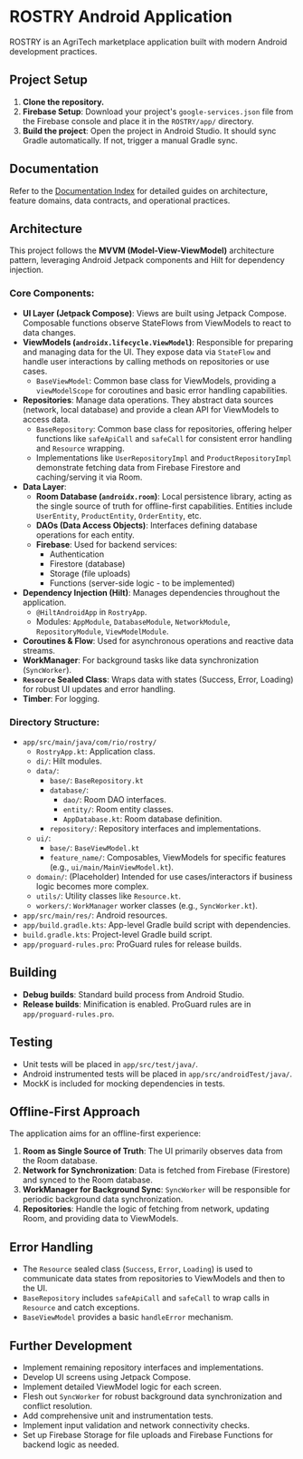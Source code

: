# ROSTRY Android Application

ROSTRY is an AgriTech marketplace application built with modern Android development practices.

## Project Setup

1.  **Clone the repository.**
2.  **Firebase Setup**: Download your project's `google-services.json` file from the Firebase console and place it in the `ROSTRY/app/` directory.
3.  **Build the project**: Open the project in Android Studio. It should sync Gradle automatically. If not, trigger a manual Gradle sync.

## Documentation

Refer to the [Documentation Index](docs/README-docs.md) for detailed guides on architecture, feature domains, data contracts, and operational practices.

## Architecture

This project follows the **MVVM (Model-View-ViewModel)** architecture pattern, leveraging Android Jetpack components and Hilt for dependency injection.

### Core Components:

*   **UI Layer (Jetpack Compose)**: Views are built using Jetpack Compose. Composable functions observe StateFlows from ViewModels to react to data changes.
*   **ViewModels (`androidx.lifecycle.ViewModel`)**: Responsible for preparing and managing data for the UI. They expose data via `StateFlow` and handle user interactions by calling methods on repositories or use cases.
    *   `BaseViewModel`: Common base class for ViewModels, providing a `viewModelScope` for coroutines and basic error handling capabilities.
*   **Repositories**: Manage data operations. They abstract data sources (network, local database) and provide a clean API for ViewModels to access data.
    *   `BaseRepository`: Common base class for repositories, offering helper functions like `safeApiCall` and `safeCall` for consistent error handling and `Resource` wrapping.
    *   Implementations like `UserRepositoryImpl` and `ProductRepositoryImpl` demonstrate fetching data from Firebase Firestore and caching/serving it via Room.
*   **Data Layer**:
    *   **Room Database (`androidx.room`)**: Local persistence library, acting as the single source of truth for offline-first capabilities. Entities include `UserEntity`, `ProductEntity`, `OrderEntity`, etc.
    *   **DAOs (Data Access Objects)**: Interfaces defining database operations for each entity.
    *   **Firebase**: Used for backend services:
        *   Authentication
        *   Firestore (database)
        *   Storage (file uploads)
        *   Functions (server-side logic - to be implemented)
*   **Dependency Injection (Hilt)**: Manages dependencies throughout the application.
    *   `@HiltAndroidApp` in `RostryApp`.
    *   Modules: `AppModule`, `DatabaseModule`, `NetworkModule`, `RepositoryModule`, `ViewModelModule`.
*   **Coroutines & Flow**: Used for asynchronous operations and reactive data streams.
*   **WorkManager**: For background tasks like data synchronization (`SyncWorker`).
*   **`Resource` Sealed Class**: Wraps data with states (Success, Error, Loading) for robust UI updates and error handling.
*   **Timber**: For logging.

### Directory Structure:

*   `app/src/main/java/com/rio/rostry/`
    *   `RostryApp.kt`: Application class.
    *   `di/`: Hilt modules.
    *   `data/`:
        *   `base/`: `BaseRepository.kt`
        *   `database/`:
            *   `dao/`: Room DAO interfaces.
            *   `entity/`: Room entity classes.
            *   `AppDatabase.kt`: Room database definition.
        *   `repository/`: Repository interfaces and implementations.
    *   `ui/`:
        *   `base/`: `BaseViewModel.kt`
        *   `feature_name/`: Composables, ViewModels for specific features (e.g., `ui/main/MainViewModel.kt`).
    *   `domain/`: (Placeholder) Intended for use cases/interactors if business logic becomes more complex.
    *   `utils/`: Utility classes like `Resource.kt`.
    *   `workers/`: `WorkManager` worker classes (e.g., `SyncWorker.kt`).
*   `app/src/main/res/`: Android resources.
*   `app/build.gradle.kts`: App-level Gradle build script with dependencies.
*   `build.gradle.kts`: Project-level Gradle build script.
*   `app/proguard-rules.pro`: ProGuard rules for release builds.

## Building

*   **Debug builds**: Standard build process from Android Studio.
*   **Release builds**: Minification is enabled. ProGuard rules are in `app/proguard-rules.pro`.

## Testing

*   Unit tests will be placed in `app/src/test/java/`.
*   Android instrumented tests will be placed in `app/src/androidTest/java/`.
*   MockK is included for mocking dependencies in tests.

## Offline-First Approach

The application aims for an offline-first experience:
1.  **Room as Single Source of Truth**: The UI primarily observes data from the Room database.
2.  **Network for Synchronization**: Data is fetched from Firebase (Firestore) and synced to the Room database.
3.  **WorkManager for Background Sync**: `SyncWorker` will be responsible for periodic background data synchronization.
4.  **Repositories**: Handle the logic of fetching from network, updating Room, and providing data to ViewModels.

## Error Handling

*   The `Resource` sealed class (`Success`, `Error`, `Loading`) is used to communicate data states from repositories to ViewModels and then to the UI.
*   `BaseRepository` includes `safeApiCall` and `safeCall` to wrap calls in `Resource` and catch exceptions.
*   `BaseViewModel` provides a basic `handleError` mechanism.

## Further Development

*   Implement remaining repository interfaces and implementations.
*   Develop UI screens using Jetpack Compose.
*   Implement detailed ViewModel logic for each screen.
*   Flesh out `SyncWorker` for robust background data synchronization and conflict resolution.
*   Add comprehensive unit and instrumentation tests.
*   Implement input validation and network connectivity checks.
*   Set up Firebase Storage for file uploads and Firebase Functions for backend logic as needed.

